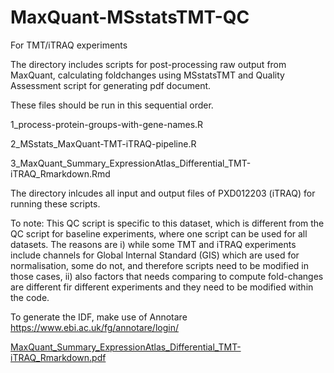 # MaxQuant-MSstatsTMT-QC
For TMT/iTRAQ experiments

The directory includes scripts for post-processing raw output from MaxQuant, calculating foldchanges using MSstatsTMT and Quality Assessment script for generating pdf document.

These files should be run in this sequential order.

1_process-protein-groups-with-gene-names.R

2_MSstats_MaxQuant-TMT-iTRAQ-pipeline.R

3_MaxQuant_Summary_ExpressionAtlas_Differential_TMT-iTRAQ_Rmarkdown.Rmd

The directory inlcudes all input and output files of PXD012203 (iTRAQ) for running these scripts.

To note: This QC script is specific to this dataset, which is different from the QC script for baseline experiments, where one script can be used for all datasets. The reasons are i) while some TMT and iTRAQ experiments include channels for Global Internal Standard (GIS) which are used for normalisation, some do not, and therefore scripts need to be modified in those cases, ii) also factors that needs comparing to compute fold-changes are different fir different experiments and they need to be modified within the code.

To generate the IDF, make use of Annotare https://www.ebi.ac.uk/fg/annotare/login/

[MaxQuant_Summary_ExpressionAtlas_Differential_TMT-iTRAQ_Rmarkdown.pdf](https://github.com/Ananth-Prakash/MaxQuant-MSstatsTMT-QC/files/7647680/MaxQuant_Summary_ExpressionAtlas_Differential_TMT-iTRAQ_Rmarkdown.pdf)
